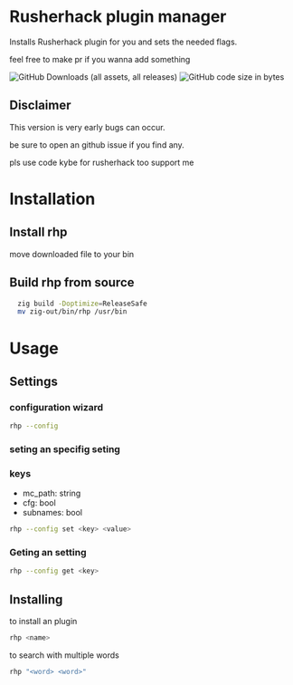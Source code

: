 
# Rusherhack plugin manager

Installs Rusherhack plugin for you and sets the needed flags.

feel free to make pr if you wanna add something

![GitHub Downloads (all assets, all releases)](https://img.shields.io/github/downloads/kybe236/rhp/total?style=flat)
![GitHub code size in bytes](https://img.shields.io/github/languages/code-size/kybe236/rhp)

## Disclaimer

This version is very early bugs can occur.

be sure to open an github issue if you find any.

pls use code kybe for rusherhack too support me

# Installation

## Install rhp

move downloaded file to your bin

## Build rhp from source

```bash
  zig build -Doptimize=ReleaseSafe
  mv zig-out/bin/rhp /usr/bin
```

# Usage

## Settings

### configuration wizard
```bash
rhp --config
```

### seting an specifig seting

### keys

- mc_path:  string
- cfg:  bool
- subnames: bool

```bash
rhp --config set <key> <value>
```

### Geting an setting

```bash
rhp --config get <key>
```

## Installing

to install an plugin

```bash
rhp <name>
```

to search with multiple words

```bash
rhp "<word> <word>"
```
